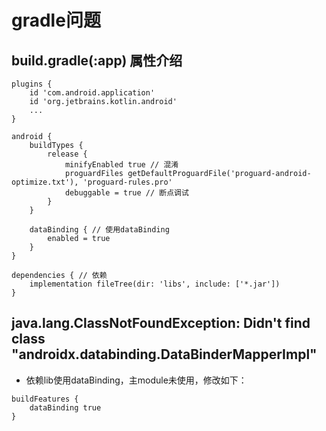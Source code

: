 # gradle问题

## build.gradle(:app) 属性介绍
```
plugins {
    id 'com.android.application'
    id 'org.jetbrains.kotlin.android'
    ...
}

android {
    buildTypes {
        release {
            minifyEnabled true // 混淆
            proguardFiles getDefaultProguardFile('proguard-android-optimize.txt'), 'proguard-rules.pro'
            debuggable = true // 断点调试
        }
    }

    dataBinding { // 使用dataBinding
        enabled = true
    }
}

dependencies { // 依赖
    implementation fileTree(dir: 'libs', include: ['*.jar'])
}
```

## java.lang.ClassNotFoundException: Didn't find class "androidx.databinding.DataBinderMapperImpl"
* 依赖lib使用dataBinding，主module未使用，修改如下：
```
buildFeatures {
    dataBinding true
}
```

